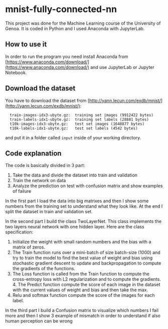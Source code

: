 # mnist-fully-connected-nn
This project was done for the Machine Learning course of the University of Genoa. It is coded in Python and I used Anaconda with JupyterLab.

## How to use it
In order to run the program you need install Anaconda from [https://www.anaconda.com/download/](https://www.anaconda.com/download/) and use JupyterLab or Jupyter Notebook.

## Download the dataset
You have to download the dataset from [http://yann.lecun.com/exdb/mnist/](http://yann.lecun.com/exdb/mnist/):
```
  train-images-idx3-ubyte.gz:  training set images (9912422 bytes) 
  train-labels-idx1-ubyte.gz:  training set labels (28881 bytes) 
  t10k-images-idx3-ubyte.gz:   test set images (1648877 bytes) 
  t10k-labels-idx1-ubyte.gz:   test set labels (4542 bytes) 
```
and put it in a folder called `input` inside of your working directory.

## Code explanation
The code is basically divided in 3 part:
1.	Take the data and divide the dataset into train and validation
2.	Train the network on data
3.	Analyze the prediction on test with confusion matrix and show examples of failure

In the first part I load the data into big matrixes and then I show some numbers from the training set to understand what they look like. At the end I split the dataset in train and validation set.

In the second part I build the class TwoLayerNet. This class implements the two layers neural network with one hidden layer. Here are the class specification:
1. Initialize the weight with small random numbers and the bias with a matrix of zeros. 
2. The Train function runs over a mini-batch of size batch-size (1000) and try to train the model to find the best value of weight and bias using stochastic gradient descent to update and backpropagation to compute the gradients of the functions. 
3. The Loss function is called from the Train function to compute the cross-entropy loss with L2 regularization and to compute the gradients. 4. The Predict function compute the score of each image in the dataset with the current values of weight and bias and then take the max. 
5. Relu and softmax function compute the score of the images for each label.

In the third part I build a Confusion matrix to visualize which numbers I fail more and then I show 3 example of mismatch in order to understand if also human perception can be wrong
